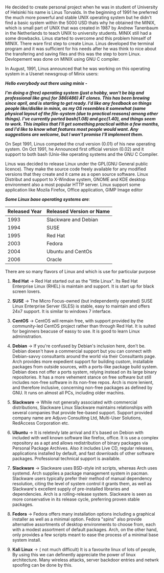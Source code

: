 He decided to create personal project when he was in student of University of Helsinki his name is Linus Torvalds.
In the beginning of 1991 he preferred the much more powerful and stable UNIX operating system but he didn't find a basic system within the 5000 USD thats why he obtained the MINIX, which is small part of UNIX that was created in 1987 by Andrew Tanenbaum in the Netherlands to teach UNIX to university students. MINIX still had a some drowbacks. Linus started to overcome and this problem himself of MINIX. There ware first step to create Linux. Linus developed the terminal program and it was sufficient for his needs after he was think to nice about the transfering and saving files and this was the step to born Linux. Devlopement was done on MINIX using GNU C compiler.

In August, 1991, Linus announced that he was working on this operating system in a Usenet newsgroup of Minix users:

**_Hello everybody out there using minix_ -**

**_I'm doing a (free) operating system (just a hobby, won't be big and professional like gnu) for 386(486) AT clones. This has been brewing since april, and is starting to get ready. I'd like any feedback on things people like/dislike in minix, as my OS resembles it somewhat (same physical layout of the file-system (due to practical reasons) among other things).
I've currently ported bash(1.08) and gcc(1.40), and things seem to work. This implies that I'll get something practical within a few months, and I'd like to know what features most people would want. Any suggestions are welcome, but I won't promise I'll implement them._**

On Sept 1991, Linus competed the crud version (0.01) of his new operating system.
On Oct 1991, he Announced first official version (0.02) and it support to both bash (Unix-like operating systems and the GNU C Compiler.

Linus was decided to release Linux under the GPL(GNU General public licence). They make the source code freely available for any modified versions that they create and it came as a open source software. Linux Distribut and support to X-Window system, GNOME and KDE desktop environment also a most popular HTTP server. Linux support some application like Mozila Firefox, Office application, GIMP Image editor

**_Some Linux base operating systems are_**:

|Released Year | Released Version or Name|
|--------------|-------------------------|
|1993          |Slackware and Debian     |
|1994          |SUSE                     |
|1995          |Red Hat                  |
|2003          |Fedora                   |
|2004          |Ubuntu and CentOs        |
|2006          |Oracle                   |

There are so many flavors of Linux and which is use for particular purpose

 1. **Red Hat** → 
Red Hat started out as the "little Linux". Its Red Hat Enterprise Linux (RHEL) is maintain and support. It is start up for black screen lovers.

 2. **SUSE** → 
The Micro Focus-owned (but independently operated) SUSE Linux Enterprise Server (SLES) is stable, easy to maintain and offers 24x7 support. It is similar to windows 7 interface.

 3. **CentOS** → 
CentOS will remain free, with support provided by the community-led CentOS project rather than through Red Hat. It is suited for beginners beacuse of eassy to use. It is good to learn Linux administration.

 4. **Debian** → 
If you're confused by Debian's inclusion here, don't be. Debian doesn't have a commercial support but you can connect with Debian-savvy consultants around the world via their Consultants page. Arch provides more expedient support for building custom, installable packages from outside sources, with a ports-like package build system. Debian does not offer a ports system, relying instead on its large binary repositories.
It has a more vehement stance on free software but still includes non-free software in its non-free repos. Arch is more lenient, and therefore inclusive, concerning non-free packages as defined by GNU. It runs on almost all PCs, including older machins.

 5. **Slackware** → 
While not generally associated with commercial distributions, Slackware Linux Slackware maintains relationships with several companies that provide fee-based support. Support provided company name are Adjuvo Consulting Ltd, Multi-User Solutions, RedAccess Corporation etc.

 6. **Ubuntu** → 
It is reletevly late arrival and it's based on Debion with included with well known software like firefox, office.
It is use a complex repository as a apt and allows redistribution of binary packages via Personal Package Archives. Also it
includes Live CD, regular releases, applications installed by default, and fast downloads of other software packages. Professional technical support is available.
 
 7. **Slackware** → 
Slackware uses BSD-style init scripts, whereas Arch uses systemd.
Arch supplies a package management system in pacman. Slackware users typically prefer their method of manual dependency resolution, citing the level of system control it grants them, as well as Slackware's excellent supply of pre-installed libraries and dependencies. Arch is a rolling-release system. Slackware is seen as more conservative in its release cycle, preferring proven stable packages.

 8. **Fedora** → 
Fedora offers many installation options including a graphical installer as well as a minimal option. Fedora "spins" also provide alternative assortments of desktop environments to choose from, each with a modest assortment of default packages. Arch, on the other hand, only provides a few scripts meant to ease the process of a minimal base system install.

 9. **Kali Linux** → ( not much difficult) It is a favourite linux of lots of people, By using this we can definently appreciate the power of linux architecture. Many wireless attacks, server backdoor entries and netwrk spoofing can be done by this.
